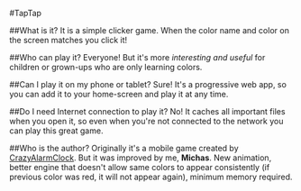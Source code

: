 #TapTap

##What is it?
It is a simple clicker game. When the color name and color on the screen matches you click it!

##Who can play it?
Everyone! But it's more *interesting and useful* for children or grown-ups who are only learning colors.

##Can I play it on my phone or tablet?
Sure! It's a progressive web app, so you can add it to your home-screen and play it at any time.

##Do I need Internet connection to play it?
No! It caches all important files when you open it, so even when you're not connected to the network you can play this great game.

##Who is the author?
Originally it's a mobile game created by [CrazyAlarmClock](https://github.com/CrazyAlarmClock). But it was improved by me, **Michas**. New animation, better engine that doesn't allow same colors to appear consistently (if previous color was red, it will not appear again), minimum memory required.
